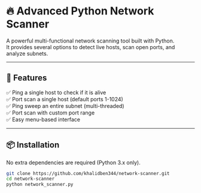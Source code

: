 # 🔥 Advanced Python Network Scanner

A powerful multi-functional network scanning tool built with Python.  
It provides several options to detect live hosts, scan open ports, and analyze subnets.

---

## 🚀 Features
✅ Ping a single host to check if it is alive  
✅ Port scan a single host (default ports 1-1024)  
✅ Ping sweep an entire subnet (multi-threaded)  
✅ Port scan with custom port range  
✅ Easy menu-based interface  

---

## 📦 Installation

No extra dependencies are required (Python 3.x only).  

```bash
git clone https://github.com/khalidben344/network-scanner.git
cd network-scanner
python network_scanner.py
